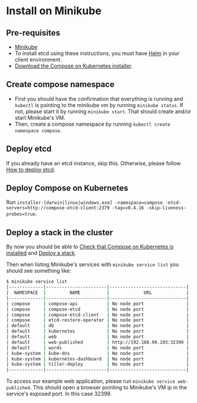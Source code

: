 # Install on Minikube

## Pre-requisites
- [Minikube](https://github.com/kubernetes/minikube)
- To install etcd using these instructions, you must have [Helm](https://helm.sh) in your client environment.
- [Download the Compose on Kubernetes installer](https://github.com/docker/compose-on-kubernetes/releases).

## Create compose namespace

- First you should have the confirmation that everything is running and `kubectl` is pointing to the minikube vm by running `minikube status`.
If not, please start it by running `minikube start`. That should create and/or start Minikube's VM.
- Then, create a compose namespace by running `kubectl create namespace compose`.

## Deploy etcd

If you already have an etcd instance, skip this. Otherwise, please follow [How to deploy etcd](./deploy-etcd.md).

## Deploy Compose on Kubernetes

Run `installer-[darwin|linux|windows.exe] -namespace=compose -etcd-servers=http://compose-etcd-client:2379 -tag=v0.4.16 -skip-liveness-probes=true`.

## Deploy a stack in the cluster

By now you should be able to [Check that Compose on Kubernetes is installed](../README.md#check-that-compose-on-kubernetes-is-installed) and [Deploy a stack](../README.md#deploy-a-stack).

Then when listing Minikube's services with `minikube service list` you should see something like:
```sh
$ minikube service list
|-------------|-----------------------|-----------------------------|
|  NAMESPACE  |         NAME          |             URL             |
|-------------|-----------------------|-----------------------------|
| compose     | compose-api           | No node port                |
| compose     | compose-etcd          | No node port                |
| compose     | compose-etcd-client   | No node port                |
| compose     | etcd-restore-operator | No node port                |
| default     | db                    | No node port                |
| default     | kubernetes            | No node port                |
| default     | web                   | No node port                |
| default     | web-published         | http://192.168.99.103:32399 |
| default     | words                 | No node port                |
| kube-system | kube-dns              | No node port                |
| kube-system | kubernetes-dashboard  | No node port                |
| kube-system | tiller-deploy         | No node port                |
|-------------|-----------------------|-----------------------------|
```

To access our example web application, please run `minikube service web-published`. This should open a browser pointing to Minikube's VM ip in the service's exposed port. In this case 32399.
